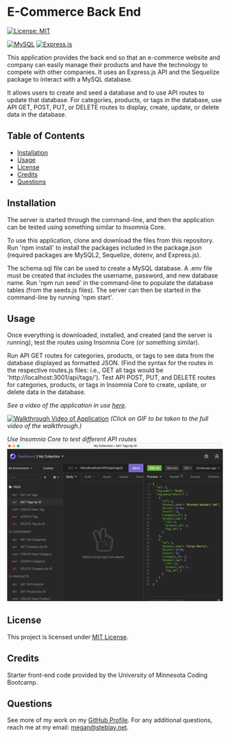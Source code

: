 # E-Commerce Back End

[![License: MIT](https://img.shields.io/badge/License-MIT-yellow.svg)](https://opensource.org/licenses/MIT)

[![MySQL](https://img.shields.io/badge/mysql-%2300f.svg?style=for-the-badge&logo=mysql&logoColor=white)](https://www.mysql.com/) [![Express.js](https://img.shields.io/badge/express.js-%23404d59.svg?style=for-the-badge&logo=express&logoColor=%2361DAFB)](https://expressjs.com/)

This application provides the back end so that an e-commerce website and company can easily manage their products and have the technology to compete with other companies. It uses an Express.js API and the Sequelize package to interact with a MySQL database. 

It allows users to create and seed a database and to use API routes to update that database. For categories, products, or tags in the database, use API GET, POST, PUT, or DELETE routes to display, create, update, or delete data in the database.
    
## Table of Contents
 - [Installation](#installation)
 - [Usage](#usage)
 - [License](#license)
 - [Credits](#credits)
 - [Questions](#questions)
    
    
## Installation

The server is started through the command-line, and then the application can be tested using something similar to Insomnia Core. 

To use this application, clone and download the files from this repository. Run 'npm install' to install the packages included in the package.json (required packages are MySQL2, Sequelize, dotenv, and Express.js).

The schema.sql file can be used to create a MySQL database. A .env file must be created that includes the username, password, and new database name. Run 'npm run seed' in the command-line to populate the database tables (from the seeds.js files). The server can then be started in the command-line by running 'npm start'. 
    
## Usage

Once everything is downloaded, installed, and created (and the server is running), test the routes using Insomnia Core (or something similar). 

Run API GET routes for categories, products, or tags to see data from the database displayed as formatted JSON. (Find the syntax for the routes in the respective routes.js files: i.e., GET all tags would be 'http://localhost:3001/api/tags/').
Test API POST, PUT, and DELETE routes for categories, products, or tags in Insomnia Core to create, update, or delete data in the database. 

*See a video of the application in use [here](https://www.awesomescreenshot.com/video/4499834?key=e6b97f1ebf7ef168da3c5341bb964790).*

[![Walkthrough Video of Application](assets/ECommerce.gif)](https://www.awesomescreenshot.com/video/4499834?key=e6b97f1ebf7ef168da3c5341bb964790)
*(Click on GIF to be taken to the full video of the walkthrough.)*

*Use Insomnia Core to test different API routes*
![Screenshot of Insomnia Testing](assets/insomnia.png)

## License

This project is licensed under [MIT License](https://opensource.org/licenses/MIT).

## Credits

Starter front-end code provided by the University of Minnesota Coding Bootcamp.

## Questions

See more of my work on my [GitHub Profile](https://github.com/msteblu/).
For any additional questions, reach me at my email: megan@steblay.net.